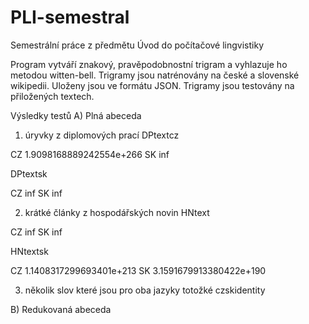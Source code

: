 # PLI-semestral

Semestrální práce z předmětu Úvod do počítačové lingvistiky

Program vytváří znakový, pravěpodobnostní trigram a vyhlazuje ho metodou witten-bell.
Trigramy jsou natrénovány na české a slovenské wikipedii. Uloženy jsou ve formátu JSON.
Trigramy jsou testovány na přiložených textech.

Výsledky testů
A) Plná abeceda

  1) úryvky z diplomových prací
  DPtextcz
  
  CZ  1.9098168889242554e+266
  SK  inf
  
  DPtextsk
  
  CZ  inf
  SK  inf
  
  2) krátké články z hospodářských novin
  HNtext
  
  CZ  inf
  SK  inf
  
  HNtextsk
  
  CZ  1.1408317299693401e+213
  SK  3.1591679913380422e+190

  3) několik slov které jsou pro oba jazyky totožké
  czskidentity

B) Redukovaná abeceda
